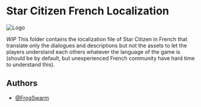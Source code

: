 # Star Citizen French Localization

![Logo][FS]

*WIP*
This folder contains the localization file of Star Citizen in French that translate only the dialogues and descriptions but not the assets to let the players understand each others whatever the language of the game is (should be by default, but unexperienced French community have hard time to understand this).

## Authors

- [@FrogSwarm](https://www.github.com/FrogSwarm)

[FS]: https://frogswarm.fr/data/imgs/logo-devops-github.png
